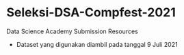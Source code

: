 # Seleksi-DSA-Compfest-2021
Data Science Academy Submission Resources

* Dataset yang digunakan diambil pada tanggal 9 Juli 2021

